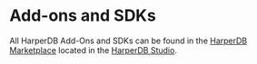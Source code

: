 # Add-ons and SDKs

All HarperDB Add-Ons and SDKs can be found in the [HarperDB Marketplace](../index/resources.md#harperdb-marketplace) located in the [HarperDB Studio](../index/resources.md).
